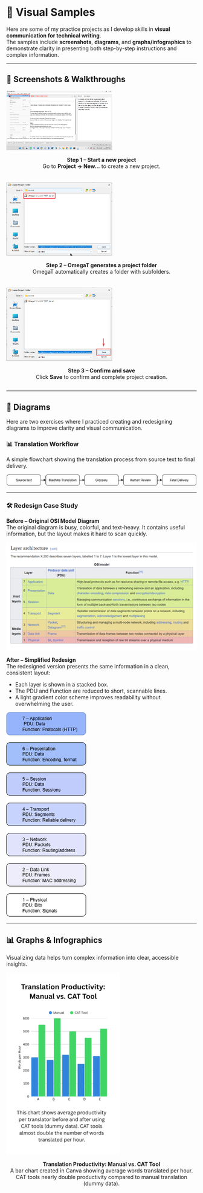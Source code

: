 # 🎨 Visual Samples


Here are some of my practice projects as I develop skills in **visual communication for technical writing**.  
The samples include **screenshots**, **diagrams**, and **graphs/infographics** to demonstrate clarity in presenting both step-by-step instructions and complex information.


---

## 📸 Screenshots & Walkthroughs
<div style="display: grid; grid-template-columns: repeat(auto-fit, minmax(280px, 1fr)); gap: 20px;">

<div>
  <img src="../assets/images/visuals/step1_highlight.png" alt="Step 1 – Start a new project" width="280"/>
  <p style="text-align:center;"><b>Step 1 – Start a new project</b><br>
  Go to <b>Project → New…</b> to create a new project.</p>
</div>

<div>
  <img src="../assets/images/visuals/step2_highlight.png" alt="Step 2 – OmegaT generates a project folder" width="280"/>
  <p style="text-align:center;"><b>Step 2 – OmegaT generates a project folder</b><br>
  OmegaT automatically creates a folder with subfolders.</p>
</div>

<div>
  <img src="../assets/images/visuals/step3_highlight.png" alt="Step 3 – Confirm and save" width="280"/>
  <p style="text-align:center;"><b>Step 3 – Confirm and save</b><br>
  Click <b>Save</b> to confirm and complete project creation.</p>
</div>

</div>

---

## 🔄 Diagrams
Here are two exercises where I practiced creating and redesigning diagrams to improve clarity and visual communication.

### 📊 Translation Workflow
A simple flowchart showing the translation process from source text to final delivery.  

![Translation Workflow](../assets/images/visuals/day3_flowchart_translation.png)

---

### 🛠️ Redesign Case Study

**Before – Original OSI Model Diagram**  
The original diagram is busy, colorful, and text-heavy. It contains useful information, but the layout makes it hard to scan quickly.  

![Before OSI Diagram](../assets/images/visuals/day4_redesign_before.png)

**After – Simplified Redesign**  
The redesigned version presents the same information in a clean, consistent layout:  
- Each layer is shown in a stacked box.  
- The PDU and Function are reduced to short, scannable lines.  
- A light gradient color scheme improves readability without overwhelming the user.  

![After OSI Diagram](../assets/images/visuals/day4_redesign_after.png)

---

## 📊 Graphs & Infographics

Visualizing data helps turn complex information into clear, accessible insights.  

<div style="display: grid; grid-template-columns: repeat(auto-fit, minmax(300px, 1fr)); gap: 20px;">

<div>
  <img src="../assets/images/visuals/day5_translation_productivity.png" alt="Translation Productivity Chart" width="300"/>
  <p style="text-align:center;"><b>Translation Productivity: Manual vs. CAT Tool</b><br>
  A bar chart created in Canva showing average words translated per hour. 
  CAT tools nearly double productivity compared to manual translation (dummy data).</p>
</div>

</div>
